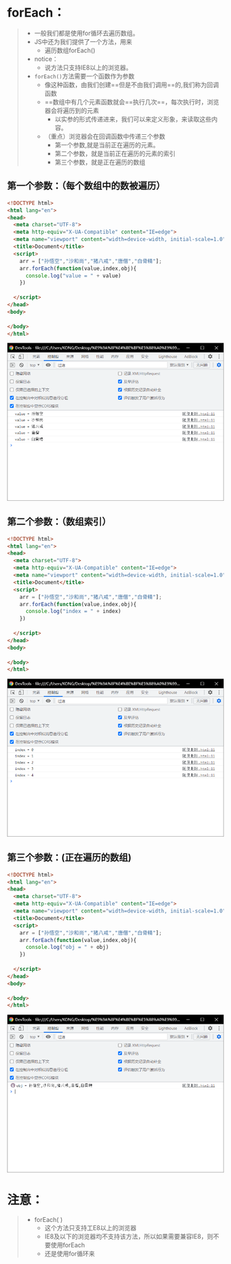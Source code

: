 # forEach：

> - 一般我们都是使用for循环去遍历数组。
> - JS中还为我们提供了一个方法，用来
>   - 遍历数组forEach()
> - notice：
>   - 说方法只支持IE8以上的浏览器。
> - `forEach()`方法需要一个函数作为参数
>   - 像这种函数，由我们创建==但是不由我们调用==的,我们称为回调函数
>   - ==数组中有几个元素函数就会==执行几次==，每次执行时，浏览器会将遍历到的元素
>     - 以实参的形式传递进来，我们可以来定义形象，来读取这些内容。
>   - （重点）浏览器会在回调函数中传递三个参数
>     - 第一个参数,就是当前正在遍历的元素。
>     - 第二个参数，就是当前正在遍历的元素的索引
>     - 第三个参数，就是正在遍历的数组

## 第一个参数：（每个数组中的数被遍历）

```html
<!DOCTYPE html>
<html lang="en">
<head>
  <meta charset="UTF-8">
  <meta http-equiv="X-UA-Compatible" content="IE=edge">
  <meta name="viewport" content="width=device-width, initial-scale=1.0">
  <title>Document</title>
  <script>
    arr = ["孙悟空","沙和尚","猪八戒","唐僧","白骨精"];
    arr.forEach(function(value,index,obj){
      console.log("value = " + value)
    })

  </script>
</head>
<body>
  
</body>
</html>
```

![image-20220114113817654](image-20220114113817654.png)

## 第二个参数：（数组索引）

```html
<!DOCTYPE html>
<html lang="en">
<head>
  <meta charset="UTF-8">
  <meta http-equiv="X-UA-Compatible" content="IE=edge">
  <meta name="viewport" content="width=device-width, initial-scale=1.0">
  <title>Document</title>
  <script>
    arr = ["孙悟空","沙和尚","猪八戒","唐僧","白骨精"];
    arr.forEach(function(value,index,obj){
      console.log("index = " + index)
    })

  </script>
</head>
<body>
  
</body>
</html>
```

![image-20220114113857220](image-20220114113857220.png)

## 第三个参数：(正在遍历的数组)

```html
<!DOCTYPE html>
<html lang="en">
<head>
  <meta charset="UTF-8">
  <meta http-equiv="X-UA-Compatible" content="IE=edge">
  <meta name="viewport" content="width=device-width, initial-scale=1.0">
  <title>Document</title>
  <script>
    arr = ["孙悟空","沙和尚","猪八戒","唐僧","白骨精"];
    arr.forEach(function(value,index,obj){
      console.log("obj = " + obj)
    })

  </script>
</head>
<body>
  
</body>
</html>
```

![image-20220114113946207](image-20220114113946207.png)

# 注意：

> - forEach( )
>   - 这个方法只支持工E8以上的浏览器
>   - IE8及以下的浏览器均不支持该方法，所以如果需要兼容IE8，则不要使用forEach
>   - 还是使用for循环来
